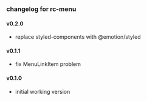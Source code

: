 ### changelog for rc-menu

#### v0.2.0

* replace styled-components with @emotion/styled

#### v0.1.1

* fix MenuLinkItem problem

#### v0.1.0

* initial working version
